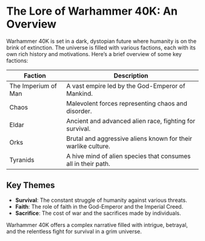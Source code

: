 # The Lore of Warhammer 40K: An Overview

Warhammer 40K is set in a dark, dystopian future where humanity is on the brink of extinction. The universe is filled
with various factions, each with its own rich history and motivations. Here’s a brief overview of some key factions:

| Faction             | Description                                                   |
|---------------------|---------------------------------------------------------------|
| The Imperium of Man | A vast empire led by the God-Emperor of Mankind.              |
| Chaos               | Malevolent forces representing chaos and disorder.            |
| Eldar               | Ancient and advanced alien race, fighting for survival.       |
| Orks                | Brutal and aggressive aliens known for their warlike culture. |
| Tyranids            | A hive mind of alien species that consumes all in their path. |

## Key Themes

- **Survival**: The constant struggle of humanity against various threats.
- **Faith**: The role of faith in the God-Emperor and the Imperial Creed.
- **Sacrifice**: The cost of war and the sacrifices made by individuals.

Warhammer 40K offers a complex narrative filled with intrigue, betrayal, and the relentless fight for survival in a grim
universe.
